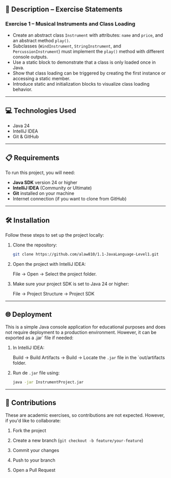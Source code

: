 ## 📄 Description – Exercise Statements

### Exercise 1 – Musical Instruments and Class Loading

- Create an abstract class `Instrument` with attributes: `name` and `price`, and an abstract method `play()`.
- Subclasses (`WindInstrument`, `StringInstrument`, and `PercussionInstrument`) must implement the `play()` method with different console outputs.
- Use a static block to demonstrate that a class is only loaded once in Java.
- Show that class loading can be triggered by creating the first instance or accessing a static member.
- Introduce static and initialization blocks to visualize class loading behavior.

---

## 💻 Technologies Used

- Java 24
- IntelliJ IDEA
- Git & GitHub

---

## 📋 Requirements

To run this project, you will need:

- **Java SDK** version 24 or higher
- **IntelliJ IDEA** (Community or Ultimate)
- **Git** installed on your machine
- Internet connection (if you want to clone from GitHub)

---

## 🛠️ Installation

Follow these steps to set up the project locally:

1. Clone the repository:

   ```bash
   git clone https://github.com/alaw810/1.1-JavaLanguage-Level1.git

2. Open the project with IntelliJ IDEA:

    File → Open → Select the project folder.

3. Make sure your project SDK is set to Java 24 or higher:

    File → Project Structure → Project SDK

---

## 🌐 Deployment

This is a simple Java console application for educational purposes and does not require deployment to a production environment. However, it can be exported as a .jar` file if needed:

1. In IntelliJ IDEA:

   Build → Build Artifacts → Build → Locate the `.jar` file in the `out/artifacts folder.

2. Run de `.jar` file using:

    ```bash
   java -jar InstrumentProject.jar

---

## 🤝 Contributions

These are academic exercises, so contributions are not expected.
However, if you'd like to collaborate:

1. Fork the project

2. Create a new branch (`git checkout -b feature/your-feature`)

3. Commit your changes

4. Push to your branch

5. Open a Pull Request